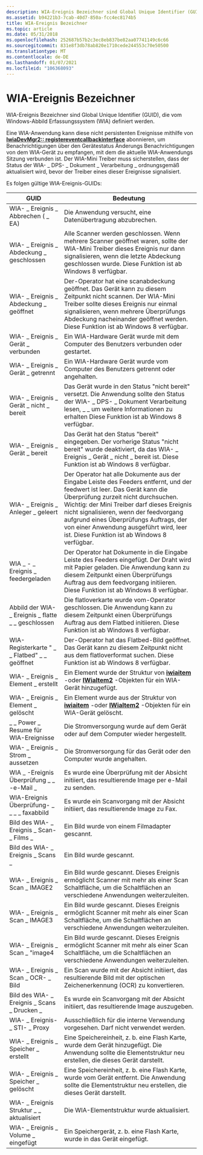 ```yaml
---
description: WIA-Ereignis Bezeichner sind Global Unique Identifier (GUID), die vom Windows-Abbild Erfassungssystem (WIA) definiert werden.
ms.assetid: b94221b3-7cab-40d7-850a-fcc4ec8174b5
title: WIA-Ereignis Bezeichner
ms.topic: article
ms.date: 05/31/2018
ms.openlocfilehash: 252687b57b2c3ec8eb837be82aa07741149c6c66
ms.sourcegitcommit: 831e8f3db78ab820e1710cede244553c70e50500
ms.translationtype: MT
ms.contentlocale: de-DE
ms.lasthandoff: 01/07/2021
ms.locfileid: "106368093"
---
```

# <a name="wia-event-identifiers"></a>WIA-Ereignis Bezeichner

WIA-Ereignis Bezeichner sind Global Unique Identifier (GUID), die vom Windows-Abbild Erfassungssystem (WIA) definiert werden.

Eine WIA-Anwendung kann diese nicht persistenten Ereignisse mithilfe von [**IwiaDevMgr2:: registereventcallbackinterface**](-wia-iwiadevmgr2-registereventcallbackinterface.md) abonnieren, um Benachrichtigungen über den Gerätestatus Änderungs Benachrichtigungen von dem WIA-Gerät zu empfangen, mit dem die aktuelle WIA-Anwendungs Sitzung verbunden ist. Der WIA-Mini Treiber muss sicherstellen, dass der Status der WIA- \_ DPS- \_ Dokument \_ Verarbeitung \_ ordnungsgemäß aktualisiert wird, bevor der Treiber eines dieser Ereignisse signalisiert.

Es folgen gültige WIA-Ereignis-GUIDs: 

| GUID                             | Bedeutung                                                                                                                                                                                                                                                                                                                               |
|----------------------------------|---------------------------------------------------------------------------------------------------------------------------------------------------------------------------------------------------------------------------------------------------------------------------------------------------------------------------------------|
| WIA- \_ Ereignis \_ Abbrechen ( \_ EA)           | Die Anwendung versucht, eine Datenübertragung abzubrechen.                                                                                                                                                                                                                                                                                   |
| WIA- \_ Ereignis \_ Abdeckung \_ geschlossen        | Alle Scanner werden geschlossen. Wenn mehrere Scanner geöffnet waren, sollte der WIA-Mini Treiber dieses Ereignis nur dann signalisieren, wenn die letzte Abdeckung geschlossen wurde. Diese Funktion ist ab Windows 8 verfügbar.                                                                                                                      |
| WIA- \_ Ereignis \_ Abdeckung \_ geöffnet          | Der-Operator hat eine scanabdeckung geöffnet. Das Gerät kann zu diesem Zeitpunkt nicht scannen. Der WIA-Mini Treiber sollte dieses Ereignis nur einmal signalisieren, wenn mehrere Überprüfungs Abdeckung nacheinander geöffnet werden. Diese Funktion ist ab Windows 8 verfügbar.                                                                                        |
| WIA- \_ Ereignis \_ Gerät \_ verbunden    | Ein WIA-Hardware Gerät wurde mit dem Computer des Benutzers verbunden oder gestartet.                                                                                                                                                                                                                                                                |
| WIA- \_ Ereignis \_ Gerät \_ getrennt | Ein WIA-Hardware Gerät wurde vom Computer des Benutzers getrennt oder angehalten.                                                                                                                                                                                                                                                           |
| WIA- \_ Ereignis \_ Gerät \_ nicht \_ bereit   | Das Gerät wurde in den Status "nicht bereit" versetzt. Die Anwendung sollte den Status der WIA- \_ DPS- \_ Dokument Verarbeitung lesen, \_ \_ um weitere Informationen zu erhalten Diese Funktion ist ab Windows 8 verfügbar.                                                                                                                                                         |
| WIA- \_ Ereignis \_ Gerät \_ bereit        | Das Gerät hat den Status "bereit" eingegeben. Der vorherige Status "nicht bereit" wurde deaktiviert, da das WIA- \_ Ereignis \_ Gerät \_ nicht \_ bereit ist. Diese Funktion ist ab Windows 8 verfügbar.                                                                                                                                                             |
| WIA- \_ Ereignis \_ Anleger \_ geleert      | Der Operator hat alle Dokumente aus der Eingabe Leiste des Feeders entfernt, und der feedwert ist leer. Das Gerät kann die Überprüfung zurzeit nicht durchsuchen. Wichtig: der Mini Treiber darf dieses Ereignis nicht signalisieren, wenn der feedvorgang aufgrund eines Überprüfungs Auftrags, der von einer Anwendung ausgeführt wird, leer ist. Diese Funktion ist ab Windows 8 verfügbar. |
| WIA \_ - \_ Ereignis \_ feedergeladen       | Der Operator hat Dokumente in die Eingabe Leiste des Feeders eingefügt. Der Draht wird mit Papier geladen. Die Anwendung kann zu diesem Zeitpunkt einen Überprüfungs Auftrag aus dem feedvorgang initiieren. Diese Funktion ist ab Windows 8 verfügbar.                                                                                                                     |
| Abbild der WIA- \_ Ereignis \_ flatte \_ \_ geschlossen | Die flatloverkarte wurde vom-Operator geschlossen. Die Anwendung kann zu diesem Zeitpunkt einen Überprüfungs Auftrag aus dem Flatbed initiieren. Diese Funktion ist ab Windows 8 verfügbar.                                                                                                                                                                 |
| WIA-Registerkarte " \_ \_ Flatbed" \_ \_ geöffnet   | Der-Operator hat das Flatbed-Bild geöffnet. Das Gerät kann zu diesem Zeitpunkt nicht aus dem flatloverformat suchen. Diese Funktion ist ab Windows 8 verfügbar.                                                                                                                                                                                  |
| WIA- \_ Ereignis \_ Element \_ erstellt        | Ein Element wurde der Struktur von [**iwiaitem**](/windows/desktop/api/wia_xp/nn-wia_xp-iwiaitem) -oder [**IWiaItem2**](-wia-iwiaitem2.md) -Objekten für ein WIA-Gerät hinzugefügt.                                                                                                                                                                                                   |
| WIA- \_ Ereignis \_ Element \_ gelöscht        | Ein Element wurde aus der Struktur von [**iwiaitem**](/windows/desktop/api/wia_xp/nn-wia_xp-iwiaitem) -oder [**IWiaItem2**](-wia-iwiaitem2.md) -Objekten für ein WIA-Gerät gelöscht.                                                                                                                                                                                               |
| \_ \_ Power \_ Resume für WIA-Ereignisse        | Die Stromversorgung wurde auf dem Gerät oder auf dem Computer wieder hergestellt.                                                                                                                                                                                                                                                                                    |
| WIA- \_ Ereignis \_ Strom \_ aussetzen       | Die Stromversorgung für das Gerät oder den Computer wurde angehalten.                                                                                                                                                                                                                                                                                   |
| WIA \_ -Ereignis Überprüfung \_ \_ -e-Mail \_   | Es wurde eine Überprüfung mit der Absicht initiiert, das resultierende Image per e-Mail zu senden.                                                                                                                                                                                                                                                                   |
| WIA-Ereignis Überprüfung- \_ \_ \_ \_ faxabbild     | Es wurde ein Scanvorgang mit der Absicht initiiert, das resultierende Image zu Fax.                                                                                                                                                                                                                                                                      |
| Bild des WIA- \_ Ereignis \_ Scan- \_ Films \_    | Ein Bild wurde von einem Filmadapter gescannt.                                                                                                                                                                                                                                                                                             |
| Bild des WIA- \_ Ereignis \_ Scans \_          | Ein Bild wurde gescannt.                                                                                                                                                                                                                                                                                                                 |
| WIA- \_ Ereignis \_ Scan \_ IMAGE2         | Ein Bild wurde gescannt. Dieses Ereignis ermöglicht Scanner mit mehr als einer Scan Schaltfläche, um die Schaltflächen an verschiedene Anwendungen weiterzuleiten.                                                                                                                                                                                                      |
| WIA- \_ Ereignis \_ Scan \_ IMAGE3         | Ein Bild wurde gescannt. Dieses Ereignis ermöglicht Scanner mit mehr als einer Scan Schaltfläche, um die Schaltflächen an verschiedene Anwendungen weiterzuleiten.                                                                                                                                                                                                      |
| WIA- \_ Ereignis \_ Scan \_ "image4         | Ein Bild wurde gescannt. Dieses Ereignis ermöglicht Scanner mit mehr als einer Scan Schaltfläche, um die Schaltflächen an verschiedene Anwendungen weiterzuleiten.                                                                                                                                                                                                      |
| WIA- \_ Ereignis \_ Scan \_ OCR- \_ Bild     | Ein Scan wurde mit der Absicht initiiert, das resultierende Bild mit der optischen Zeichenerkennung (OCR) zu konvertieren.                                                                                                                                                                                                                         |
| Bild des WIA- \_ Ereignis \_ Scans \_ Drucken \_   | Es wurde ein Scanvorgang mit der Absicht initiiert, das resultierende Image auszugeben.                                                                                                                                                                                                                                                                    |
| WIA- \_ Ereignis- \_ STI- \_ Proxy           | Ausschließlich für die interne Verwendung vorgesehen. Darf nicht verwendet werden.                                                                                                                                                                                                                                                                                           |
| WIA- \_ Ereignis \_ Speicher \_ erstellt     | Eine Speichereinheit, z. b. eine Flash Karte, wurde dem Gerät hinzugefügt. Die Anwendung sollte die Elementstruktur neu erstellen, die dieses Gerät darstellt.                                                                                                                                                                                            |
| WIA- \_ Ereignis \_ Speicher \_ gelöscht     | Eine Speichereinheit, z. b. eine Flash Karte, wurde vom Gerät entfernt. Die Anwendung sollte die Elementstruktur neu erstellen, die dieses Gerät darstellt.                                                                                                                                                                                        |
| WIA- \_ Ereignis Struktur \_ \_ aktualisiert        | Die WIA-Elementstruktur wurde aktualisiert.                                                                                                                                                                                                                                                                                                        |
| WIA- \_ Ereignis \_ Volume \_ eingefügt     | Ein Speichergerät, z. b. eine Flash Karte, wurde in das Gerät eingefügt.                                                                                                                                                                                                                                                                 |



 

 

 



